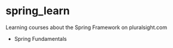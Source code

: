 # spring_learn
Learning courses about the Spring Framework on pluralsight.com
* Spring Fundamentals
